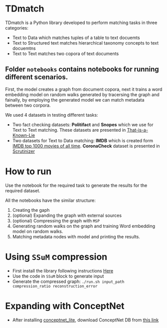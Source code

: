 # TDmatch

TDmatch is a Python library developed to perform matching tasks in three categories:
 * Text to Data which matches tuples of a table to text docuemts
 * Text to Structured text matches hierarchical taxonomy concepts to text docuemtns
 * Text to Text matches two copora of text documents


## Folder `notebooks` contains notebooks for running different scenarios.

First, the model creates a graph from document copora, next it trains a word embedding model on random walks generated by tracersing the graph and fainally, by employing the generated model we can match metadata between two corpora.


We used 4 datasets in testing different tasks:
 * Two fact checking datasets: **Politifact** and **Snopes** which we use for Text to Text matching. These datasets are presented in [That-is-a-Known-Lie](https://github.com/sshaar/That-is-a-Known-Lie)
 * Two datasets for Text to Data matching: **IMDB** which is created form  [IMDB top 1000 movies of all time](https://www.imdb.com/search/title/?groups=top_1000&sort=user_rating,desc&view=simple). **CoronaCheck** dataset is presented in [Scrutinizer](https://github.com/geokaragiannis/statchecker)


# How to run
Use the notebook for the required task to generate the results for the required dataset.

All the notebooks have the similar structure:

1. Creating the gaph
2. (optional) Expanding the graph with external sources
3. (optional) Compressing the graph with `MSP`
4. Generating random walks on the graph and training Word embedding model on random walks.  
5. Matching metadata nodes with model and printing the results. 



# Using `SSuM` compression
* First install the library following instructions [Here](https://github.com/KyuhanLee/SSumM)
* Use the code in `SSuM` block to generate input
* Generate the compressed graph: ``./run.sh input_path compression_ratio reconstruction_error``  



# Expanding with ConceptNet
* After installing [conceptnet_lite](https://github.com/ldtoolkit/conceptnet-lite), download ConceptNet DB from [this link](https://conceptnet-lite.fra1.cdn.digitaloceanspaces.com/conceptnet.db.zip)



